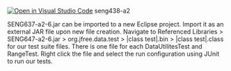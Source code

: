 [![Open in Visual Studio Code](https://classroom.github.com/assets/open-in-vscode-c66648af7eb3fe8bc4f294546bfd86ef473780cde1dea487d3c4ff354943c9ae.svg)](https://classroom.github.com/online_ide?assignment_repo_id=9959413&assignment_repo_type=AssignmentRepo)
seng438-a2

SENG637-a2-6.jar can be imported to a new Eclipse project. Import it as an external JAR file upon new file creation. Navigate to Referenced Libraries > SENG647-a2-6.jar > org.jfree.data.test > |class test|.bin > |class test|.class for our test suite files. There is one file for each DataUtilitesTest and RangeTest. Right click the file and select the run configuration using JUnit to run our tests.
